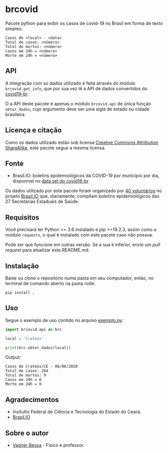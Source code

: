 # brcovid

Pacote python para exibir os casos de covid-19 no Brasil em forma de texto simples:

 ~~~terminal
Casos de <local> - <data>
Total de casos: <número>
Total de mortos: <número>
Casos em 24h = <número>
Morte em 24h = <número>
~~~

## API

A integração com so dados utilizado é feita através do módulo ```brcovid.get_info```, que por sua vez lê a API de dados convertidos do [covid19-br](https://github.com/turicas/covid19-br).

O a API deste pacote é apenas o módulo ```brcovid.api``` de única função ```obter_dados```, cujo argumento deve ser uma sigla de estado ou cidade brasileira.

## Licença e citação

Como os dados utilizado estão sob licensa [Creative Commons Attribution ShareAlike](https://creativecommons.org/licenses/by-sa/4.0/), este pacote segue a mesma licensa.

## Fonte

- Brasil.IO: boletins epidemiológicos da COVID-19 por município por dia, disponível no [data set do covid18-br](https://brasil.io/dataset/covid19/)

Os dados utilizado por este pacote foram organizado por [40 voluntários](https://brasil.io/covid19/voluntarios/) no projeto [Brasil.IO](https://brasil.io/covid19/) que, diariamente, compilam boletins epidemiológicos das 27 Secretarias Estaduais de Saúde.

## Requisitos

Você precisará ter Python >= 3.6 instalado e pip >=19.2.3, assim como o módulo ```requests```, o qual é instalado com este pacote caso não possua.

Pode ser que funcione em outras versão. Se a sua é inferior, envie um *pull request* para atualizar este README.md.

## Instalação

Baixe ou clone o repositório numa pasta em seu computador, então, no terminal de comando aberto na pasta rode:

~~~temrinal
pip install .
~~~

## Uso

Segue o exemplo de uso contido no arquivo [exemplo.py](https://github.com/bessavagner/brcovid/exemplo.py):

~~~python
import brcovid.api as brc

local = 'Crateús'

print(brc.obter_dados(local))
~~~

Output:

~~~terminal
Casos de Crateús/CE - 06/06/2020
Total de casos: 264
Total de mortos: 9
Casos em 24h = 6
Morte em 24h = 0
~~~

## Agradecimentos

- Insitutto Federal de Ciência e Tecnologia do Estado do Ceará.
- [Brasil.IO](https://brasil.io/)

## Sobre o autor

- [Vagner Bessa](https://github.com/bessavagner/) - Físico e professor.
